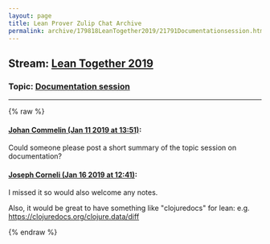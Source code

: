 ```yaml
---
layout: page
title: Lean Prover Zulip Chat Archive 
permalink: archive/179818LeanTogether2019/21791Documentationsession.html
---
```


## Stream: [Lean Together 2019](index.html)
### Topic: [Documentation session](21791Documentationsession.html)

---


{% raw %}
#### [ Johan Commelin (Jan 11 2019 at 13:51)](https://leanprover.zulipchat.com/#narrow/stream/179818-Lean%20Together%202019/topic/Documentation%20session/near/154914851):
Could someone please post a short summary of the topic session on documentation?

#### [ Joseph Corneli (Jan 16 2019 at 12:41)](https://leanprover.zulipchat.com/#narrow/stream/179818-Lean%20Together%202019/topic/Documentation%20session/near/155247062):
I missed it so would also welcome any notes.

Also, it would be great to have something like "clojuredocs" for lean:
e.g. https://clojuredocs.org/clojure.data/diff


{% endraw %}
